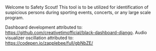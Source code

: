 Welcome to Safety Scout! This tool is to be utilized for identification of suspicious persons during sporting events, concerts, or any large scale program. 

Dashboard development attributed to: https://github.com/creativetimofficial/black-dashboard-django. Audio visualizer oscillation attributed to: https://codepen.io/zapplebee/full/gbNbZE/
